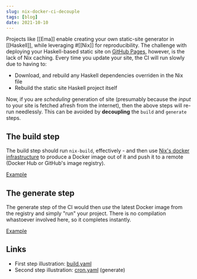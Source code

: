 ```yaml
---
slug: nix-docker-ci-decouple
tags: [blog]
date: 2021-10-10
---
```


Projects like [[Ema]] enable creating your own static-site generator in [[Haskell]], while leveraging #[[Nix]] for reproducibility. The challenge with deploying your Haskell-based static site on [GitHub Pages], however, is the lack of Nix caching. Every time you update your site, the CI will run slowly due to having to:

- Download, and rebuild any Haskell dependencies overriden in the Nix file
- Rebuild the static site Haskell project itself

Now, if you are *scheduling* generation of site (presumably because the *input* to your site is fetched afresh from the internet), then the above steps will re-run needlessly. This can be avoided by **decoupling** the `build` and `generate` steps.

## The build step

The build step should run `nix-build`, effectively - and then use [Nix's docker infrastructure][nix-docker] to produce a Docker image out of it and push it to a remote (Docker Hub or GitHub's image registry).

[Example](https://github.com/srid/TheMotteDashboard/actions/runs/1226415802)

## The generate step

The generate step of the CI would then *use* the latest Docker image from the registry and simply "run" your project. There is no compilation whastoever involved here, so it completes instantly. 

[Example](https://github.com/srid/TheMotteDashboard/actions/runs/1266781482)

## Links

- First step illustration: [build.yaml](https://github.com/srid/TheMotteDashboard/blob/0cf1c6927253284cc51e65e1c4dd12b528690759/.github/workflows/build.yaml)
- Second step illustration: [cron.yaml](https://github.com/srid/TheMotteDashboard/blob/0cf1c6927253284cc51e65e1c4dd12b528690759/.github/workflows/cron.yml) (generate)

[nix-docker]: https://nix.dev/tutorials/building-and-running-docker-images
[GitHub Pages]: https://pages.github.com/